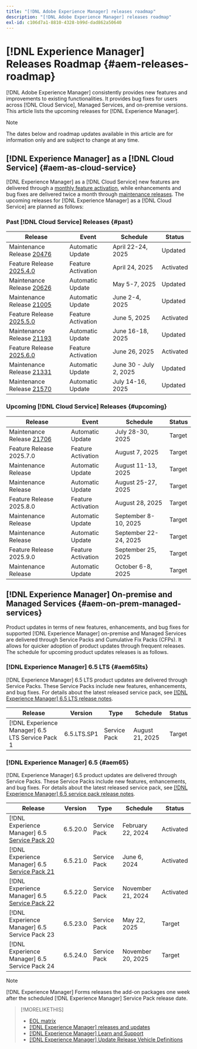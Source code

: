 ```yaml
---
title: "[!DNL Adobe Experience Manager] releases roadmap"
description: "[!DNL Adobe Experience Manager] releases roadmap"
exl-id: c106d7a1-8810-4328-b99d-dad862a50640
---
```


# [!DNL Experience Manager] Releases Roadmap {#aem-releases-roadmap}

[!DNL Adobe Experience Manager] consistently provides new features and improvements to existing functionalities. It provides bug fixes for users across [!DNL Cloud Service], Managed Services, and on-premise versions. This article lists the upcoming releases for [!DNL Experience Manager].

>[!NOTE]
>
>The dates below and roadmap updates available in this article are for information only and are subject to change at any time.

## [!DNL Experience Manager] as a [!DNL Cloud Service] {#aem-as-cloud-service}

[!DNL Experience Manager] as a [!DNL Cloud Service] new features are delivered through a [monthly feature activation](https://experienceleague.adobe.com/en/docs/experience-manager-cloud-service/content/release-notes/release-notes/release-notes-current), while enhancements and bug fixes are delivered twice a month through [maintenance releases](https://experienceleague.adobe.com/en/docs/experience-manager-cloud-service/content/release-notes/maintenance/latest).
The upcoming releases for [!DNL Experience Manager] as a [!DNL Cloud Service] are planned as follows:

### Past [!DNL Cloud Service] Releases {#past}

| Release |Event |Schedule |Status |
|---|---|---|---|
| Maintenance Release [20476](https://experienceleague.adobe.com/en/docs/experience-manager-cloud-service/content/release-notes/maintenance/2025/2025-4-0#20476)|Automatic Update|April 22-24, 2025|Updated|
| Feature Release [2025.4.0](https://experienceleague.adobe.com/en/docs/experience-manager-cloud-service/content/release-notes/release-notes/2025/release-notes-2025-4-0) |Feature Activation|April 24, 2025 |Activated|
| Maintenance Release [20626](https://experienceleague.adobe.com/en/docs/experience-manager-cloud-service/content/release-notes/maintenance/2025/2025-5-0#20626)|Automatic Update|May 5-7, 2025|Updated|
| Maintenance Release [21005](https://experienceleague.adobe.com/en/docs/experience-manager-cloud-service/content/release-notes/maintenance/2025/2025-5-0#21005)|Automatic Update|June 2-4, 2025|Updated|
| Feature Release [2025.5.0](https://experienceleague.adobe.com/en/docs/experience-manager-cloud-service/content/release-notes/release-notes/2025/release-notes-2025-5-0) |Feature Activation|June 5, 2025 |Activated|
| Maintenance Release [21193](https://experienceleague.adobe.com/en/docs/experience-manager-cloud-service/content/release-notes/maintenance/2025/2025-6-0)|Automatic Update|June 16-18, 2025|Updated|
| Feature Release [2025.6.0](https://experienceleague.adobe.com/en/docs/experience-manager-cloud-service/content/release-notes/release-notes/release-notes-current) |Feature Activation|June 26, 2025 |Activated|
| Maintenance Release [21331](https://experienceleague.adobe.com/en/docs/experience-manager-cloud-service/content/release-notes/maintenance/2025/2025-7-0#21331)|Automatic Update|June 30 - July 2, 2025|Updated|
| Maintenance Release [21570](https://experienceleague.adobe.com/en/docs/experience-manager-cloud-service/content/release-notes/maintenance/2025/2025-7-0#21570)|Automatic Update|July 14-16, 2025|Updated|

### Upcoming [!DNL Cloud Service] Releases {#upcoming}

| Release |Event |Schedule |Status |
|---|---|---|---|
| Maintenance Release [21706](https://experienceleague.adobe.com/en/docs/experience-manager-cloud-service/content/release-notes/maintenance/latest)|Automatic Update|July 28-30, 2025|Target|
| Feature Release 2025.7.0 |Feature Activation|August 7, 2025 |Target|
| Maintenance Release|Automatic Update|August 11-13, 2025|Target|
| Maintenance Release|Automatic Update|August 25-27, 2025|Target|
| Feature Release 2025.8.0 |Feature Activation|August 28, 2025 |Target|
| Maintenance Release|Automatic Update|September 8-10, 2025|Target|
| Maintenance Release|Automatic Update|September 22-24, 2025|Target|
| Feature Release 2025.9.0 |Feature Activation|September 25, 2025 |Target|
| Maintenance Release|Automatic Update|October 6-8, 2025|Target|

## [!DNL Experience Manager] On-premise and Managed Services {#aem-on-prem-managed-services}

Product updates in terms of new features, enhancements, and bug fixes for supported [!DNL Experience Manager] on-premise and Managed Services are delivered through Service Packs and Cumulative Fix Packs (CFPs). It allows for quicker adoption of product updates through frequent releases. The schedule for upcoming product updates releases is as follows.

### [!DNL Experience Manager] 6.5 LTS {#aem65lts}

[!DNL Experience Manager] 6.5 LTS product updates are delivered through Service Packs. These Service Packs include new features, enhancements, and bug fixes. For details about the latest released service pack, see [[!DNL Experience Manager] 6.5 LTS release notes](https://experienceleague.adobe.com/en/docs/experience-manager-65-lts/content/release-notes/release-notes).

| Release | Version | Type | Schedule | Status |
|---|---|---|---|---|
| [!DNL Experience Manager] 6.5 LTS Service Pack 1 | 6.5.LTS.SP1 | Service Pack | August 21, 2025 | Target |

### [!DNL Experience Manager] 6.5 {#aem65}

[!DNL Experience Manager] 6.5 product updates are delivered through Service Packs. These Service Packs include new features, enhancements, and bug fixes. For details about the latest released service pack, see [[!DNL Experience Manager] 6.5 service pack release notes](https://experienceleague.adobe.com/en/docs/experience-manager-65/content/release-notes/release-notes).

| Release | Version | Type | Schedule | Status |
|---|---|---|---|---|
| [!DNL Experience Manager] 6.5 [Service Pack 20](https://experienceleague.adobe.com/en/docs/experience-manager-65/content/release-notes/service-pack/6-5-20)|6.5.20.0 | Service Pack | February 22, 2024 | Activated |
| [!DNL Experience Manager] 6.5 [Service Pack 21](https://experienceleague.adobe.com/en/docs/experience-manager-65/content/release-notes/service-pack/6-5-21) |6.5.21.0 | Service Pack | June 6, 2024 | Activated |
| [!DNL Experience Manager] 6.5 [Service Pack 22](https://experienceleague.adobe.com/en/docs/experience-manager-65/content/release-notes/release-notes) |6.5.22.0 | Service Pack | November 21, 2024 | Activated |
| [!DNL Experience Manager] 6.5 Service Pack 23 |6.5.23.0 | Service Pack | May 22, 2025 | Target |
| [!DNL Experience Manager] 6.5 Service Pack 24 |6.5.24.0 | Service Pack | November 20, 2025 | Target |

>[!NOTE]
>
>[!DNL Experience Manager] Forms releases the add-on packages one week after the scheduled [!DNL Experience Manager] Service Pack release date.

>[!MORELIKETHIS]
>
>* [EOL matrix](https://helpx.adobe.com/support/programs/eol-matrix.html)
>* [[!DNL Experience Manager] releases and updates](https://experienceleague.adobe.com/en/docs/experience-manager-release-information/aem-release-updates/aem-releases-updates)
>* [[!DNL Experience Manager] Learn and Support](https://experienceleague.adobe.com/en/docs/experience-manager-cloud-service)
>* [[!DNL Experience Manager] Update Release Vehicle Definitions](/help/using/update-release-vehicle-definitions.md)
